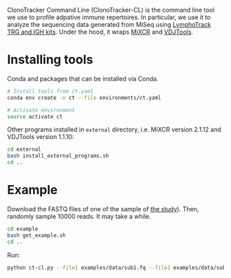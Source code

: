 ClonoTracker Command Line (ClonoTracker-CL) is the command line tool we use to profile adpative immune repertoires. In particular, we use it to analyze the sequencing data generated from MiSeq using [LymphoTrack TRG and IGH kits](https://www.invivoscribe.com/catalog/lymphotrack-dx-miseq). Under the hood, it wraps [MiXCR](https://github.com/milaboratory/mixcr) and [VDJTools](https://github.com/mikessh/vdjtools).

# Installing tools

Conda and packages that can be installed via Conda.

```bash
# Install tools from ct.yaml
conda env create -n ct --file environments/ct.yaml

# Activate environment
source activate ct
```

Other programs installed in `external` directory, i.e. MiXCR version 2.1.12 and VDJTools version 1.1.10:

```bash
cd external
bash install_external_programs.sh
cd ..
```

# Example

Download the FASTQ files of one of the sample of [the study](https://trace.ddbj.nig.ac.jp/DRASearch/study?acc=SRP040329)). Then, randomly sample 10000 reads. It may take a while.

```bash
cd example
bash get_example.sh
cd ..
```

Run:

```bash
python ct-cl.py --file1 examples/data/sub1.fq --file2 examples/data/sub2.fq --out examples/output --molecule IGH
```
